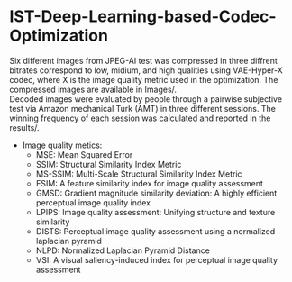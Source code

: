 # IST-Deep-Learning-based-Codec-Optimization
Six different images from JPEG-AI test was compressed in three diffrent bitrates correspond to low, midium, and high qualities using VAE-Hyper-X codec, where X is the image quality metric used in the optimization. The compressed images are available in Images/.<br />
Decoded images were evaluated by people through a pairwise subjective test via Amazon mechanical Turk (AMT) in three different sessions. The winning frequency of each session was calculated and reported in the results/. <br />
- Image quality metics:
    - MSE: Mean Squared Error
    - SSIM: Structural Similarity Index Metric
    - MS-SSIM: Multi-Scale Structural Similarity Index Metric
    - FSIM: A feature similarity index for image quality assessment
    - GMSD: Gradient magnitude similarity deviation: A highly efficient perceptual image quality index
    - LPIPS: Image quality assessment: Unifying structure and texture similarity
    - DISTS: Perceptual image quality assessment using a normalized laplacian pyramid
    - NLPD: Normalized Laplacian Pyramid Distance
    - VSI: A visual saliency-induced index for perceptual image quality assessment